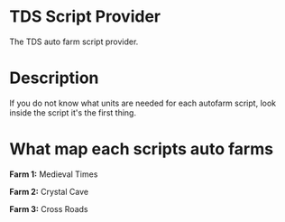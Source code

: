 # TDS Script Provider
The TDS auto farm script provider.

# Description
If you do not know what units are needed for each autofarm script, look inside the script it's the first thing.

# What map each scripts auto farms

**Farm 1:** Medieval Times

**Farm 2:** Crystal Cave

**Farm 3:** Cross Roads
